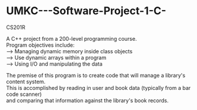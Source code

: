 # UMKC---Software-Project-1-C-
CS201R

A C++ project from a 200-level programming course.<br/>
Program objectives include:<br/>
--> Managing dynamic memory inside class objects<br/>
--> Use dynamic arrays within a program<br/>
--> Using I/O and manipulating the data<br/>

The premise of this program is to create code that will manage a library's content system.<br/>
This is accomplished by reading in user and book data (typically from a bar code scanner)<br/>
and comparing that information against the library's book records.<br/>
